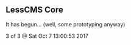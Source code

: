 LessCMS Core
------------

It has begun... (well, some prototyping anyway)

3 of 3 @ Sat Oct  7 13:00:53 2017

